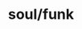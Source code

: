 ---
title: soul/funk
beschrijving: James Brown - Marvin Gaye - Prince - Aretha Franklin - Tower of Power - Otis Redding - Parliament - Isley Brothers - Ray Charles - ...
image: soulfunk.jpg
alt_text: close-up van een gitariste onder blauwe spotlights
instrumenten: gitaar - basgitaar - drums - zang - keyboards - blazers
overlay: blackback
sort: a
---